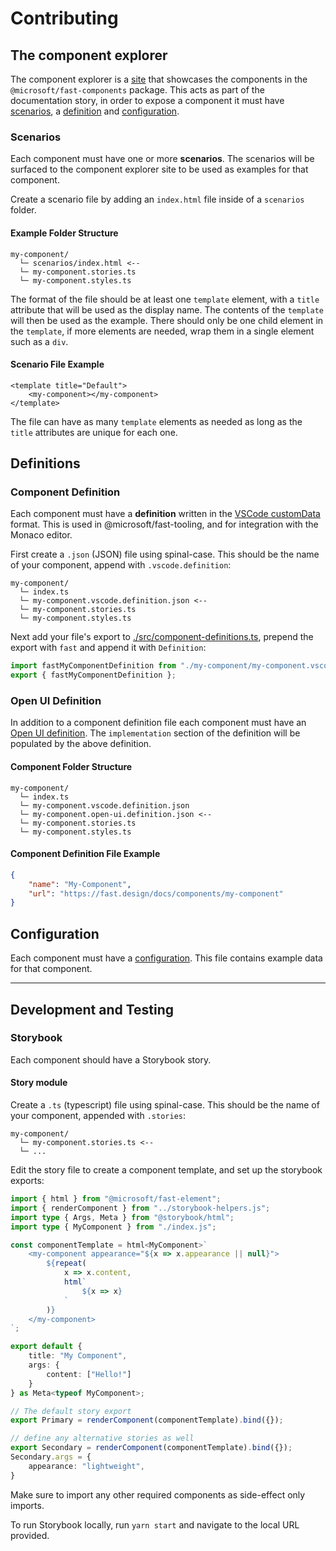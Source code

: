 # Contributing

## The component explorer

The component explorer is a [site](https://explore.fast.design) that showcases the components in the `@microsoft/fast-components` package. This acts as part of the documentation story, in order to expose a component it must have [scenarios](#scenarios), a [definition](#definition) and [configuration](#configuration).

### Scenarios

Each component must have one or more **scenarios**. The scenarios will be surfaced to the component explorer site to be used as examples for that component.

Create a scenario file by adding an `index.html` file inside of a `scenarios` folder.

#### Example Folder Structure

```text
my-component/
  └─ scenarios/index.html <--
  └─ my-component.stories.ts
  └─ my-component.styles.ts
```

The format of the file should be at least one `template` element, with a `title` attribute that will be used as the display name. The contents of the `template` will then be used as the example. There should only be one child element in the `template`, if more elements are needed, wrap them in a single element such as a `div`.

#### Scenario File Example

```text
<template title="Default">
    <my-component></my-component>
</template>
```

The file can have as many `template` elements as needed as long as the `title` attributes are unique for each one.

## Definitions

### Component Definition

Each component must have a **definition** written in the [VSCode customData](https://github.com/microsoft/vscode-custom-data) format. This is used in @microsoft/fast-tooling, and for integration with the Monaco editor.

First create a `.json` (JSON) file using spinal-case. This should be the name of your component, append with `.vscode.definition`:

```text
my-component/
  └─ index.ts
  └─ my-component.vscode.definition.json <--
  └─ my-component.stories.ts
  └─ my-component.styles.ts
```

Next add your file's export to [./src/component-definitions.ts](./src/component-definitions.ts), prepend the export with `fast` and append it with `Definition`:

```js
import fastMyComponentDefinition from "./my-component/my-component.vscode.definition.json";
export { fastMyComponentDefinition };
```

### Open UI Definition

In addition to a component definition file each component must have an [Open UI definition](https://github.com/microsoft/fast/blob/master/packages/web-components/fast-components/src/__test__/component.schema.json). The `implementation` section of the definition will be populated by the above definition.

#### Component Folder Structure

```text
my-component/
  └─ index.ts
  └─ my-component.vscode.definition.json
  └─ my-component.open-ui.definition.json <--
  └─ my-component.stories.ts
  └─ my-component.styles.ts
```

#### Component Definition File Example

```json
{
    "name": "My-Component",
    "url": "https://fast.design/docs/components/my-component"
}
```

## Configuration

Each component must have a [configuration](https://github.com/microsoft/fast/tree/master/sites/fast-component-explorer/app/fast-components/configs/README.md). This file contains example data for that component.

---

## Development and Testing

### Storybook

Each component should have a Storybook story.

#### Story module

Create a `.ts` (typescript) file using spinal-case. This should be the name of your component, appended with `.stories`:

```text
my-component/
  └─ my-component.stories.ts <--
  └─ ...
```

Edit the story file to create a component template, and set up the storybook exports:

```ts
import { html } from "@microsoft/fast-element";
import { renderComponent } from "../storybook-helpers.js";
import type { Args, Meta } from "@storybook/html";
import type { MyComponent } from "./index.js";

const componentTemplate = html<MyComponent>`
    <my-component appearance="${x => x.appearance || null}">
        ${repeat(
            x => x.content,
            html`
                ${x => x}
            `
        )}
    </my-component>
`;

export default {
    title: "My Component",
    args: {
        content: ["Hello!"]
    }
} as Meta<typeof MyComponent>;

// The default story export
export Primary = renderComponent(componentTemplate).bind({});

// define any alternative stories as well
export Secondary = renderComponent(componentTemplate).bind({});
Secondary.args = {
    appearance: "lightweight",
}
```

Make sure to import any other required components as side-effect only imports.

To run Storybook locally, run `yarn start` and navigate to the local URL provided.
